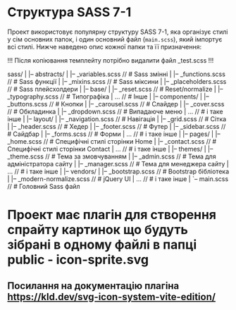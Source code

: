 # Структура SASS 7-1

Проект використовує популярну структуру SASS 7-1, яка організує стилі у сім основних папок, і один основний файл (`main.scss`), який імпортує всі стилі.
Нижче наведено опис кожної папки та її призначення:

!!! Після копіювання темплейту потрібно видалити файл _test.scss !!!

sass/
|
|– abstracts/
|   |– _variables.scss         // # Sass змінні
|   |– _functions.scss         // # Sass функції
|   |– _mixins.scss            // # Sass міксини
|   |– _placeholders.scss      // # Sass плейсхолдери
|
|– base/
|   |– _reset.scss             // # Reset/normalize
|   |– _typography.scss        // # Типографіка
|   …                          // # Інше
|
|– components/
|   |– _buttons.scss           // # Кнопки
|   |– _carousel.scss          // # Слайдер
|   |– _cover.scss             // # Обкладинка
|   |– _dropdown.scss          // # Випадаюче меню
|   …                          // # і таке інше
|
|– layout/
|   |– _navigation.scss        // # Навігація
|   |– _grid.scss              // # Сітка
|   |– _header.scss            // # Хедер
|   |– _footer.scss            // # Футер
|   |– _sidebar.scss           // # Сайдбар
|   |– _forms.scss             // # Форми
|   …                          // # і таке інше
|
|– pages/
|   |– _home.scss              // # Специфічні стилі сторінки Home
|   |– _contact.scss           // # Специфічні стилі сторінки Contact
|   …                          // # і таке інше
|
|– themes/
|   |– _theme.scss             // # Тема за змовчуванням
|   |– _admin.scss             // # Тема для адміністратора сайту
|   |– _manager.scss           // # Тема для менеджера сайту
|   …                          // # і таке інше
|
|– vendors/
|   |– _bootstrap.scss         // # Bootstrap бібліотека
|   |– _modern-normalize.scss  // # jQuery UI
|   …                          // # і таке інше
|
`– main.scss                   // # Головний Sass файл

# Проект має плагін для створення спрайту картинок що будуть зібрані в одному файлі в папці public - icon-sprite.svg 

## Посилання на документацію плагіна https://kld.dev/svg-icon-system-vite-edition/

